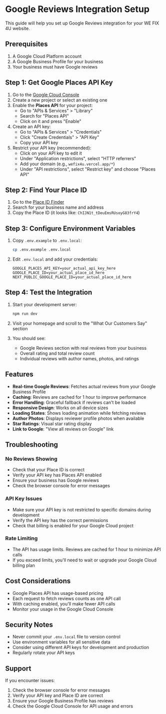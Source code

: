 # Google Reviews Integration Setup

This guide will help you set up Google Reviews integration for your WE FIX 4U website.

## Prerequisites

1. A Google Cloud Platform account
2. A Google Business Profile for your business
3. Your business must have Google reviews

## Step 1: Get Google Places API Key

1. Go to the [Google Cloud Console](https://console.cloud.google.com/)
2. Create a new project or select an existing one
3. Enable the **Places API** for your project:
   - Go to "APIs & Services" > "Library"
   - Search for "Places API"
   - Click on it and press "Enable"
4. Create an API key:
   - Go to "APIs & Services" > "Credentials"
   - Click "Create Credentials" > "API Key"
   - Copy your API key
5. Restrict your API key (recommended):
   - Click on your API key to edit it
   - Under "Application restrictions", select "HTTP referrers"
   - Add your domain (e.g., `wefix4u.vercel.app/*`)
   - Under "API restrictions", select "Restrict key" and choose "Places API"

## Step 2: Find Your Place ID

1. Go to the [Place ID Finder](https://developers.google.com/maps/documentation/places/web-service/place-id)
2. Search for your business name and address
3. Copy the Place ID (it looks like: `ChIJN1t_tDeuEmsRUsoyG83frY4`)

## Step 3: Configure Environment Variables

1. Copy `.env.example` to `.env.local`:
   ```bash
   cp .env.example .env.local
   ```

2. Edit `.env.local` and add your credentials:
   ```env
   GOOGLE_PLACES_API_KEY=your_actual_api_key_here
   GOOGLE_PLACE_ID=your_actual_place_id_here
   NEXT_PUBLIC_GOOGLE_PLACE_ID=your_actual_place_id_here
   ```

## Step 4: Test the Integration

1. Start your development server:
   ```bash
   npm run dev
   ```

2. Visit your homepage and scroll to the "What Our Customers Say" section
3. You should see:
   - Google Reviews section with real reviews from your business
   - Overall rating and total review count
   - Individual reviews with author names, photos, and ratings

## Features

- **Real-time Google Reviews**: Fetches actual reviews from your Google Business Profile
- **Caching**: Reviews are cached for 1 hour to improve performance
- **Error Handling**: Graceful fallback if reviews can't be loaded
- **Responsive Design**: Works on all device sizes
- **Loading States**: Shows loading animation while fetching reviews
- **Author Photos**: Displays reviewer profile photos when available
- **Star Ratings**: Visual star rating display
- **Link to Google**: "View all reviews on Google" link

## Troubleshooting

### No Reviews Showing
- Check that your Place ID is correct
- Verify your API key has Places API enabled
- Ensure your business has Google reviews
- Check the browser console for error messages

### API Key Issues
- Make sure your API key is not restricted to specific domains during development
- Verify the API key has the correct permissions
- Check that billing is enabled for your Google Cloud project

### Rate Limiting
- The API has usage limits. Reviews are cached for 1 hour to minimize API calls
- If you exceed limits, you'll need to wait or upgrade your Google Cloud billing plan

## Cost Considerations

- Google Places API has usage-based pricing
- Each request to fetch reviews counts as one API call
- With caching enabled, you'll make fewer API calls
- Monitor your usage in the Google Cloud Console

## Security Notes

- Never commit your `.env.local` file to version control
- Use environment variables for all sensitive data
- Consider using different API keys for development and production
- Regularly rotate your API keys

## Support

If you encounter issues:
1. Check the browser console for error messages
2. Verify your API key and Place ID are correct
3. Ensure your Google Business Profile has reviews
4. Check the Google Cloud Console for API usage and errors
